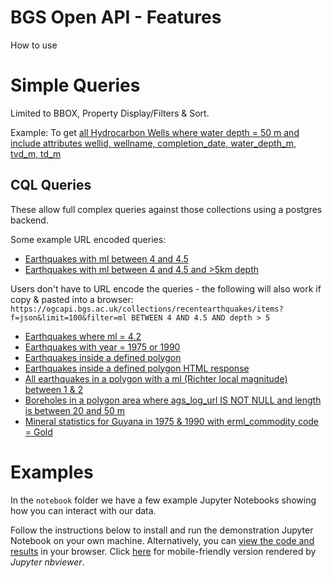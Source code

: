 # BGS Open API - Features

How to use 

# Simple Queries

Limited to BBOX, Property Display/Filters & Sort.

Example: To get [all Hydrocarbon Wells where water depth = 50 m and include attributes wellid, wellname, completion_date, water_depth_m, tvd_m, td_m](https://ogcapi.bgs.ac.uk/collections/offshore-hydrocarbon-wells/items?f=json&lang=en-US&limit=10&properties=wellid,wellname,completion_date,water_depth_m,tvd_m,td_m&water_depth_m=50)

## CQL Queries

These allow full complex queries against those collections using a postgres backend.

Some example URL encoded queries:

- [Earthquakes with ml between 4 and 4.5](https://ogcapi.bgs.ac.uk/collections/recentearthquakes/items?f=json&limit=100&filter=ml%20BETWEEN%204%20AND%204.5)
- [Earthquakes with ml between 4 and 4.5 and &gt;5km depth](https://ogcapi.bgs.ac.uk/collections/recentearthquakes/items?f=json&limit=100&filter=ml%20BETWEEN%204%20AND%204.5%20AND%20depth%20%3E%205)

Users don't have to URL encode the queries - the following will also work if copy & pasted into a browser:
`https://ogcapi.bgs.ac.uk/collections/recentearthquakes/items?f=json&limit=100&filter=ml BETWEEN 4 AND 4.5 AND depth > 5`

- [Earthquakes where ml = 4.2](https://ogcapi.bgs.ac.uk/collections/recentearthquakes/items?f=json&limit=100&filter=ml=%274.2%27)
- [Earthquakes with year = 1975 or 1990](https://ogcapi.bgs.ac.uk/collections/recentearthquakes/items?f=json&limit=100&filter=year%20IN%20(%271975%27,%271990%27))
- [Earthquakes inside a defined polygon](https://ogcapi.bgs.ac.uk/collections/recentearthquakes/items?f=json&limit=100&filter=INTERSECTS(shape_wmerc,POLYGON((-4.724%2050.238,-5.021%2050.351,-5.394%2050.393,-5.735%2050.238,-5.812%2050.041,-5.416%2049.921,-4.988%2049.886,-4.724%2050.238))))
- [Earthquakes inside a defined polygon HTML response](https://ogcapi.bgs.ac.uk/collections/recentearthquakes/items?filter=INTERSECTS(shape_wmerc,POLYGON((-4.724%2050.238,-5.021%2050.351,-5.394%2050.393,-5.735%2050.238,-5.812%2050.041,-5.416%2049.921,-4.988%2049.886,-4.724%2050.238)))&limit=100)
- [All earthquakes in a polygon with a ml (Richter local magnitude) between 1 &amp; 2](https://ogcapi.bgs.ac.uk/collections/recentearthquakes/items?limit=100&filter=INTERSECTS(shape_wmerc,POLYGON((-4.724%2050.238,-5.021%2050.351,-5.394%2050.393,-5.735%2050.238,-5.812%2050.041,-5.416%2049.921,-4.988%2049.886,-4.724%2050.238)))%20AND%20ml%20BETWEEN%201%20AND%202)
- [Boreholes in a polygon area where ags_log_url IS NOT NULL and length is between 20 and 50 m](https://ogcapi.bgs.ac.uk/collections/onshoreboreholeindex/items?f=json&filter=INTERSECTS%28shape,POLYGON%28%28-4.724%2050.238,-5.021%2050.351,-5.394%2050.393,-5.735%2050.238,-5.812%2050.041,-5.416%2049.921,-4.988%2049.886,-4.724%2050.238%29%29%29%20AND%20ags_log_url%20IS%20NOT%20NULL%20AND%20length%20BETWEEN%2010%20AND%2050&limit=10000)
- [Mineral statistics for Guyana in 1975 &amp; 1990 with erml_commodity code = Gold](https://ogcapi.bgs.ac.uk/collections/world-mineral-statistics/items?filter=erml_commodity%20LIKE%20%27Gold%27%20AND%20yearbook%20IN%20(%271975%27,%271990%27)%20AND%20iso3%20=%20GUY&f=json&limit=100)

# Examples

In the `notebook` folder we have a few example Jupyter Notebooks showing how you can interact with our data.

Follow the instructions below to install and run the demonstration Jupyter Notebook on your own
machine.  Alternatively, you can [view the code and results](notebooks\ogcapi-features-cql-owslib-earthquakes.ipynb) in your browser.  Click [here](https://nbviewer.org/github/BritishGeologicalSurvey/BGS-OGCAPI-Documentation/blob/main/notebooks/ogcapi-features-cql-owslib-earthquakes.ipynb) for mobile-friendly version rendered by _Jupyter nbviewer_.

